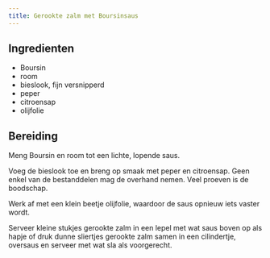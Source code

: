 ```yaml
---
title: Gerookte zalm met Boursinsaus
---
```


##  Ingredienten 

* Boursin
* room
* bieslook, fijn versnipperd
* peper
* citroensap
* olijfolie

##  Bereiding 

Meng Boursin en room tot een lichte, lopende saus.  

Voeg de bieslook toe en breng op smaak met peper en citroensap. Geen enkel van de bestanddelen mag de overhand nemen. Veel proeven is de boodschap.

Werk af met een klein beetje olijfolie, waardoor de saus opnieuw iets vaster wordt.

Serveer kleine stukjes gerookte zalm in een lepel met wat saus boven op als hapje of druk dunne sliertjes gerookte zalm samen in een cilindertje, oversaus en serveer met wat sla als voorgerecht.

